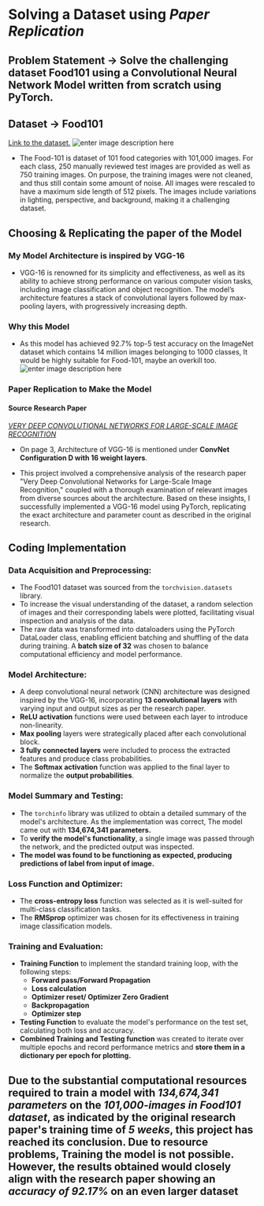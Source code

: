 # **Solving a Dataset using *Paper Replication***

## Problem Statement -> Solve the challenging dataset Food101 using a Convolutional Neural Network Model written from scratch using PyTorch.‎ ‎ ‎ ‎ ‎ ‎ ‎ ‎ ‎ ‎ ‎ ‎ ‎ ‎ ‎ ‎ ‎ ‎ ‎ ‎ ‎ ‎ ‎ ‎ ‎ ‎ ‎ ‎ ‎ ‎ ‎ ‎ ‎ ‎ ‎ ‎ ‎ ‎ ‎ ‎ ‎ ‎ ‎ ‎ ‎ ‎ ‎ ‎ ‎ ‎ ‎ ‎ ‎ ‎ ‎ ‎ ‎ ‎ ‎ ‎ ‎ ‎ ‎ ‎ ‎ ‎ ‎ ‎ ‎ ‎ ‎ ‎ ‎ ‎ ‎ ‎ ‎ ‎ ‎ ‎ ‎ ‎ ‎ ‎ ‎ ‎ ‎ ‎ ‎ ‎ ‎ ‎ ‎ ‎ ‎ ‎ ‎ ‎ ‎ ‎ ‎ ‎ ‎ ‎ ‎ ‎ ‎ ‎ ‎ ‎ ‎ ‎ ‎ ‎

## Dataset -> Food101‎ ‎ ‎ ‎ ‎ ‎ ‎ ‎ ‎ ‎ ‎ ‎ ‎ ‎ ‎ ‎ ‎ ‎ ‎ ‎ ‎ ‎ ‎ ‎ ‎ ‎ ‎ ‎ ‎ ‎ ‎ ‎ ‎ ‎ ‎ ‎ ‎ ‎ ‎ ‎ ‎ ‎ ‎ ‎ ‎ ‎ ‎ ‎ ‎ ‎ ‎ ‎ ‎ ‎

[Link to the dataset.](https://data.vision.ee.ethz.ch/cvl/datasets_extra/food-101/)
![enter image description here](https://data.vision.ee.ethz.ch/cvl/datasets_extra/food-101/static/img/food-101.jpg)

- The Food-101 is dataset of 101 food categories with 101,000 images. For each class, 250 manually reviewed test images are provided as well as 750 training images. On purpose, the training images were not cleaned, and thus still contain some amount of noise.  All images were rescaled to have a maximum side length of 512 pixels. The images include variations in lighting, perspective, and background, making it a challenging dataset. ‎ ‎ ‎ ‎ ‎ ‎ ‎ ‎ ‎ ‎ ‎ ‎ ‎ ‎ ‎ ‎ ‎ ‎ ‎ ‎ ‎ ‎ ‎ ‎ ‎ ‎ ‎ ‎ ‎ ‎ ‎ ‎ ‎ ‎ ‎ ‎ ‎ ‎ ‎ ‎ ‎ ‎ ‎ ‎ ‎ ‎ ‎ ‎ ‎ ‎ ‎ ‎ ‎ ‎ ‎ ‎ ‎ ‎ ‎ ‎ ‎ ‎ ‎ ‎ ‎ ‎ ‎ ‎ ‎ ‎ ‎ ‎ ‎ ‎ ‎ ‎ ‎ ‎ ‎ ‎ ‎ ‎ ‎ ‎ ‎ ‎ ‎ ‎ ‎ ‎ ‎

## Choosing & Replicating the paper of the Model

### My Model Architecture is inspired by **VGG-16**

- VGG-16  is renowned for its simplicity and effectiveness, as well as its ability to achieve strong performance on various  computer vision  tasks, including  image classification  and  object recognition. The model’s architecture features a stack of  convolutional layers  followed by  max-pooling  layers, with progressively increasing depth.

### Why this Model

- As this model has achieved  92.7% top-5 test accuracy on the  ImageNet  dataset which contains 14 million images belonging to 1000 classes, It would be highly suitable for Food-101, maybe an overkill too.
![enter image description here](https://neurohive.io/wp-content/uploads/2018/11/vgg16-1-e1542731207177.png)

### Paper Replication to Make the Model

#### Source Research Paper

[*VERY DEEP CONVOLUTIONAL NETWORKS FOR LARGE-SCALE IMAGE RECOGNITION*](https://arxiv.org/pdf/1409.1556v6)

- On page 3, Architecture of VGG-16 is mentioned under **ConvNet Configuration D with 16 weight layers**.

- This project involved a comprehensive analysis of the research paper "Very Deep Convolutional Networks for Large-Scale Image Recognition," coupled with a thorough examination of relevant images from diverse sources about the architecture. Based on these insights, I successfully implemented a VGG-16 model using PyTorch, replicating the exact architecture and parameter count as described in the original research.

## Coding Implementation

### **Data Acquisition and Preprocessing:**

- The Food101 dataset was sourced from the `torchvision.datasets`  library.
- To increase the visual understanding of the dataset, a random selection of images and their corresponding labels were plotted, facilitating visual inspection and analysis of the data.
- The raw data was transformed into dataloaders using the PyTorch DataLoader class, enabling efficient batching and shuffling of the data during training. A **batch size of 32** was chosen to balance computational efficiency and model performance.

### **Model Architecture:**

- A deep convolutional neural network (CNN) architecture was designed inspired by the VGG-16, incorporating **13 convolutional layers** with varying input and output sizes as per the research paper.
- **ReLU activation** functions were used between each layer to introduce non-linearity.
- **Max pooling** layers were strategically placed after each convolutional block.
- **3 fully connected layers** were included to process the extracted features and produce class probabilities.
- The **Softmax activation** function was applied to the final layer to normalize the **output probabilities**.

### **Model Summary and Testing:**

- The `torchinfo` library was utilized to obtain a detailed summary of the model's architecture. As the implementation was correct, The model came out with **134,674,341 parameters.**
- To **verify the model's functionality**, a single image was passed through the network, and the predicted output was inspected.
- **The model was found to be functioning as expected, producing predictions of label from input of image.**

### **Loss Function and Optimizer:**

- The **cross-entropy loss** function was selected as it is well-suited for multi-class classification tasks.
- The **RMSprop** optimizer was chosen for its effectiveness in training image classification models.

### **Training and Evaluation:**

- **Training Function**  to implement the standard training loop, with the following steps:
  - **Forward pass/Forward Propagation**
  - **Loss calculation**
  - **Optimizer reset/ Optimizer Zero Gradient**
  - **Backpropagation**
  - **Optimizer step**
- **Testing Function**  to evaluate the model's performance on the test set, calculating both loss and accuracy.
- **Combined Training and Testing function** was created to  iterate over multiple epochs and record performance metrics and **store them in a dictionary per epoch for plotting.**

## Due to the substantial computational resources required to train a model with *134,674,341 parameters* on the *101,000-images in Food101 dataset*, as indicated by the original research paper's training time of *5 weeks*, this project has reached its conclusion. Due to resource problems, Training the model is not possible. However, the results obtained would closely align with the research paper showing an *accuracy of 92.17%* on an even larger dataset
